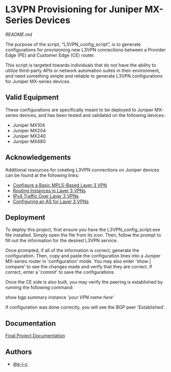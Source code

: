 
# L3VPN Provisioning for Juniper MX-Series Devices

*README.md*

The purpose of the script, “L3VPN_config_script”, is to generate configurations for provisioning new L3VPN connections between a Provider Edge (PE) and Customer Edge (CE) router.

This script is targeted towards individuals that do not have the ability to utilize third-party APIs or network automation suites in their environment, and need something simple and reliable to generate L3VPN configurations for Juniper MX-series devices.




## Valid Equipment

These configurations are specifically meant to be deployed to Juniper MX-series devices, and has been tested and validated on the following devices:
- Juniper MX104
- Juniper MX204
- Juniper MX240
- Juniper MX480
## Acknowledgements
Additional resources for creating L3VPN connections on Juniper devices can be found at the following links:

 - [Configure a Basic MPLS-Based Layer 3 VPN](https://www.juniper.net/documentation/us/en/software/junos/vpn-l3/topics/example/mpls-qfx-series-vpn-layer3.html)
 - [Routing Instances in Layer 3 VPNs](https://www.juniper.net/documentation/us/en/software/junos/vpn-l3/topics/topic-map/l3-vpns-routing-instances.html)
 - [IPv4 Traffic Over Layer 3 VPNs](https://www.juniper.net/documentation/us/en/software/junos/vpn-l3/topics/topic-map/l3-vpns-ipv4-traffic.html)
 - [Configuring an AS for Layer 3 VPNs](https://www.juniper.net/documentation/us/en/software/junos/vpn-l3/topics/topic-map/l3-vpns-as-configuration.html)


## Deployment

To deploy this project, first ensure you have the L3VPN_config_script.exe file installed. Simply open the file from its icon. Then, follow the prompt to fill out the information for the desired L3VPN service. 

Once prompted, if all of the information is correct, generate the configuration. Then, copy and paste the configuration lines into a Juniper MX-series router in 'configuration' mode. You may also enter 'show | compare' to see the changes made and verify that they are correct. If correct, enter a 'commit' to save the configurations. 

Once the CE side is also built, you may verify the peering is established by running the following command:

show bgp summary instance *'your VPN name here'*

If configuration was done correctly, you will see the BGP peer 'Established'.


## Documentation

[Final Project Documentation](https://github.com/e-i-c/juniper-scripts/blob/main/Final%20Project%20Documentation.docx)


## Authors

- [@e-i-c](https://github.com/e-i-c)



